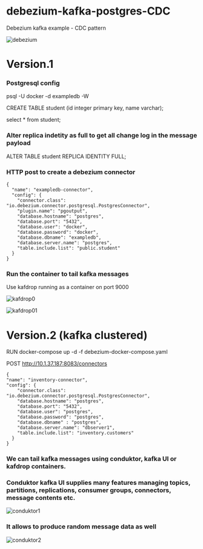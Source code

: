 # debezium-kafka-postgres-CDC
Debezium kafka example - CDC pattern

![debezium](https://user-images.githubusercontent.com/8513827/236702350-b347c23d-e314-468c-8aeb-98cb233c7de3.png)


<h1>Version.1</h1>

<h3> Postgresql config </h3>

psql -U docker -d exampledb -W

CREATE TABLE student (id integer primary key, name varchar);

select * from student;

<h3>Alter replica indetity as full to get all change log in the message payload</h3>
ALTER TABLE student REPLICA IDENTITY FULL;


<h3> HTTP post to create a debezium connector </h3>

```
{
  "name": "exampledb-connector",
  "config": {
    "connector.class": "io.debezium.connector.postgresql.PostgresConnector",
    "plugin.name": "pgoutput",
    "database.hostname": "postgres",
    "database.port": "5432",
    "database.user": "docker",
    "database.password": "docker",
    "database.dbname": "exampledb",
    "database.server.name": "postgres",
    "table.include.list": "public.student"
  }
}
```

<h3> Run the container to tail kafka messages </h3>
Use kafdrop running as a container on port 9000


![kafdrop0](https://user-images.githubusercontent.com/8513827/236702488-db78ecd7-0ab5-457a-bb33-89fe3ce9fd05.png)


![kafdrop01](https://user-images.githubusercontent.com/8513827/236702559-7d091b30-c586-400b-8954-f4cbb9c9bb61.png)


<h1>Version.2 (kafka clustered)</h1>

RUN docker-compose up -d -f debezium-docker-compose.yaml

POST http://10.1.37.187:8083/connectors
```
{
"name": "inventory-connector",
"config": {
    "connector.class": "io.debezium.connector.postgresql.PostgresConnector",
    "database.hostname": "postgres",
    "database.port": "5432",
    "database.user": "postgres",
    "database.password": "postgres",
    "database.dbname" : "postgres",
    "database.server.name": "dbserver1",
    "table.include.list": "inventory.customers"
  }
}
```
<h3>We can tail kafka messages using conduktor, kafka UI or kafdrop containers.</h3>

<h3>Conduktor kafka UI supplies many features managing topics, partitions, replications, consumer groups, connectors, message contents etc.</h3>

![conduktor1](https://github.com/ufuk23/debezium-kafka-postgres-CDC/assets/8513827/0190cd57-66b9-4e9d-b108-07b0f72315f5)

<h3>It allows to produce random message data as well</h3>

![conduktor2](https://github.com/ufuk23/debezium-kafka-postgres-CDC/assets/8513827/9931970e-ce31-4d94-a526-8045434f631a)
